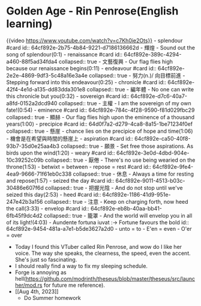 # Golden Age - Rin Penrose(English learning)
{{video https://www.youtube.com/watch?v=c7Kh0ie2Ots}}
	- splendour #card
	  id:: 64cf892e-2b75-4b84-9221-d7186136662d
		- 輝煌
		- Sound out the song of splendour(0:1)
	- renaissance #card
	  id:: 64cf892e-389c-4294-a460-88f5ad34fda4
	  collapsed:: true
		- 文藝復興
		- Our flag flies high because our renaissance begins(0:11)
	- endeavour #card
	  id:: 64cf892e-2e2e-4869-9df3-5c48a16e3a4e
	  collapsed:: true
		- 努力(n.)/ 向目標前進
		- Stepping forward into this endeavour(0:25)
	- chronicle #card
	  id:: 64cf892e-42f4-4e1d-a135-dd83dda301e8
	  collapsed:: true
		- 編年體
		- No one can write this chronicle but you(0:32)
	- sovereign #card
	  id:: 64cf892e-d7c6-40a7-a8fd-0152a2dcd940
	  collapsed:: true
		- 主權
		- I am the sovereign of my own fate!(0:54)
	- eminence #card
	  id:: 64cf892e-784c-4f28-9590-f81d029fbc29
	  collapsed:: true
		- 顯赫
		- Our flag flies high upon the eminence of a thousand years(1:00)
	- precipice #card
	  id:: 64d0f7a2-d279-4ca8-8a15-1be71234f0ef
	  collapsed:: true
		- 懸崖
		- chance lies on the precipice of hope and time(1:06)
			- 機會是在希望與時間的懸崖上
	- aspiration #card
	  id:: 64cf892e-ca50-40f8-93b7-35d0e25aa4b3
	  collapsed:: true
		- 願景
		- Set free those aspirations. As birds upon the wind(1:20)
	- weary #card
	  id:: 64cf892e-3e0d-4dbd-904e-10c39252c09b
	  collapsed:: true
		- 厭倦
		- There's no use being wearied on the throne(1:53)
	- betwixt = between
	- repose = rest #card
	  id:: 64cf892e-9fe4-4ea9-9666-71f61eb0c338
	  collapsed:: true
		- 休息
		- Always a time for resting and repose(1:57)
	- seized the day #card
	  id:: 64cf892e-9011-4513-b03c-30486e607f6d
	  collapsed:: true
		- 把握光陰
		- And do not stop until we've seized this day(2:53)
	- heed #card
	  id:: 64cf892e-1186-41d9-951e-247e42b3a156
	  collapsed:: true
		- 注意
		- Keep on charging forth, now heed the call(3:33)
	- envelop #card
	  id:: 64cf892e-eb8b-40aa-bb41-6fb45f9dc4d2
	  collapsed:: true
		- 籠罩
		- And the world will envelop you in all of its light!(4:03)
	- Aundente fortuna iuvat :-> Fortune favours the bold
	  id:: 64cf892e-9454-481a-a7e1-b5de3627a2d0
	- unto = to
	- E'en = even
	- O'er = over
- Today I found this VTuber called Rin Penrose, and wow do I like her voice. The way she speaks, the clearness, the speed, even the accent. She's just so fascinating.
- I should really find a way to fix my sleeping schedule.
- Forge is annoying as hell(https://github.com/modrinth/theseus/blob/master/theseus/src/launcher/mod.rs for future me reference).
- [[Aug 4th, 2023]]
	- Do Summer homework